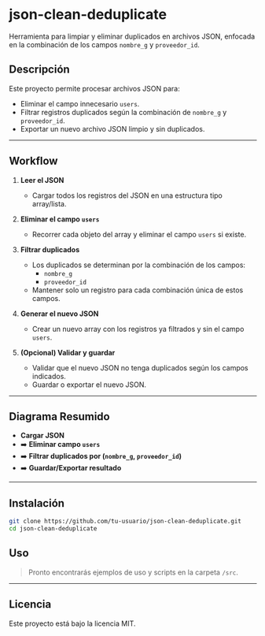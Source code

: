 # json-clean-deduplicate

Herramienta para limpiar y eliminar duplicados en archivos JSON, enfocada en la combinación de los campos `nombre_g` y `proveedor_id`.

## Descripción

Este proyecto permite procesar archivos JSON para:

- Eliminar el campo innecesario `users`.
- Filtrar registros duplicados según la combinación de `nombre_g` y `proveedor_id`.
- Exportar un nuevo archivo JSON limpio y sin duplicados.

---

## Workflow

1. **Leer el JSON**
   - Cargar todos los registros del JSON en una estructura tipo array/lista.

2. **Eliminar el campo `users`**
   - Recorrer cada objeto del array y eliminar el campo `users` si existe.

3. **Filtrar duplicados**
   - Los duplicados se determinan por la combinación de los campos:
     - `nombre_g`
     - `proveedor_id`
   - Mantener solo un registro para cada combinación única de estos campos.

4. **Generar el nuevo JSON**
   - Crear un nuevo array con los registros ya filtrados y sin el campo `users`.

5. **(Opcional) Validar y guardar**
   - Validar que el nuevo JSON no tenga duplicados según los campos indicados.
   - Guardar o exportar el nuevo JSON.

---

## Diagrama Resumido

- **Cargar JSON**
- ➡️ **Eliminar campo `users`**
- ➡️ **Filtrar duplicados por (`nombre_g`, `proveedor_id`)**
- ➡️ **Guardar/Exportar resultado**

---

## Instalación

```bash
git clone https://github.com/tu-usuario/json-clean-deduplicate.git
cd json-clean-deduplicate
```

## Uso

> Pronto encontrarás ejemplos de uso y scripts en la carpeta `/src`.

---

## Licencia

Este proyecto está bajo la licencia MIT.
